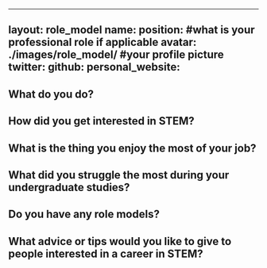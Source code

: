 ---
layout: role_model
name:
position: #what is your professional role if applicable
avatar: ./images/role_model/<image> #your profile picture
twitter:
github:
personal_website:
----

## What do you do?

## How did you get interested in STEM?

## What is the thing you enjoy the most of your job?

## What did you struggle the most during your undergraduate studies?

## Do you have any role models?

## What advice or tips would you like to give to people interested in a career in STEM?
